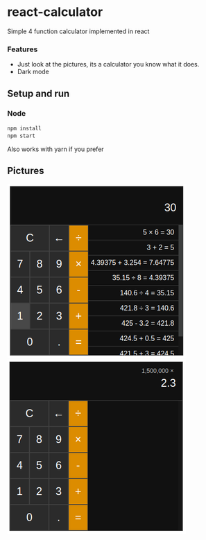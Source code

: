 # react-calculator

Simple 4 function calculator implemented in react

### Features

- Just look at the pictures, its a calculator you know what it does.
- Dark mode

## Setup and run

### Node

```bash
npm install
npm start
```

Also works with yarn if you prefer

## Pictures

![calculator with a bunch of equations in the history list](img/Pic1.png)
![calculator doing big math](img/Pic2.png)
